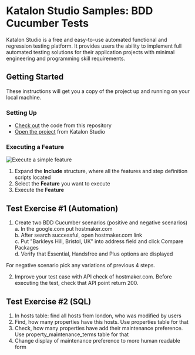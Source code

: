 # Katalon Studio Samples: BDD Cucumber Tests
Katalon Studio is a free and easy-to-use automated functional and regression testing platform. It provides users the ability to implement full automated testing solutions for their application projects with minimal engineering and programming skill requirements.

## Getting Started
These instructions will get you a copy of the project up and running on your local machine.

### Setting Up
- [Check out](https://git-scm.com/book/en/v2/Git-Basics-Getting-a-Git-Repository) the code from this repository
- [Open the project](https://docs.katalon.com//display/KD/Manage+Test+Project) from Katalon Studio

### Executing a Feature
![Execute a simple feature](https://github.com/katalon-studio-samples/katalon-bdd-cucumber-tests/blob/master/Tutorials/Figures/Execute%20a%20feature.png?raw=true)
1. Expand the **Include** structure, where all the features and step definition scripts located
2. Select the **Feature** you want to execute
3. Execute the **Feature**
 
## Test Exercise #1 (Automation)
1. Create two BDD Cucumber scenarios (positive and negative scenarios)  
    a. In the google.com put hostmaker.com  
    b. After search successful, open hostmaker.com link  
    c. Put "Barkleys Hill, Bristol, UK" into address field and click Compare Packages  
    d. Verify that Essential, Handsfree and Plus options are displayed  

 For negative scenario pick any variations of previous 4 steps.   

2. Improve your test case with API check of hostmaker.com. Before executing the test, check that API point return 200.


## Test Exercise #2 (SQL)
1. In hosts table: find all hosts from london, who was modified by users
2. Find, how many properties have this hosts. Use properties table for that
3. Check, how many properties have add their maintenance preference. Use property_maintenance_terms table for that
4. Change display of maintenance preference to more human readable form
 

